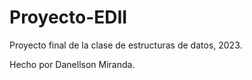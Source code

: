 # Proyecto-EDII
Proyecto final de la clase de estructuras de datos, 2023.

Hecho por Danellson Miranda.
